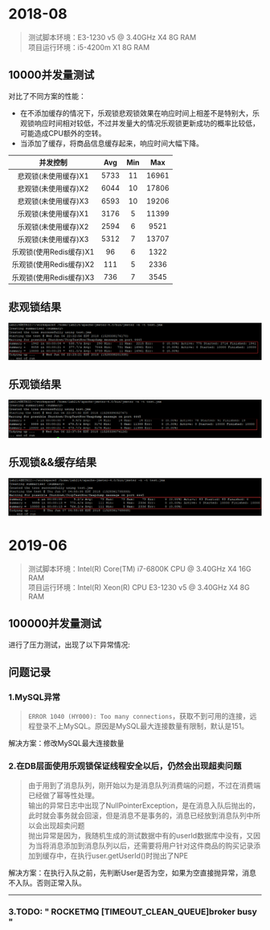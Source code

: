 # 2018-08
  > 测试脚本环境：E3-1230 v5 @ 3.40GHz X4  8G RAM  
  > 项目运行环境：i5-4200m X1 8G RAM

## 10000并发量测试
对比了不同方案的性能：
- 在不添加缓存的情况下，乐观锁悲观锁效果在响应时间上相差不是特别大，乐观锁响应时间相对较低，不过并发量大的情况乐观锁更新成功的概率比较低，可能造成CPU额外的空转。
- 当添加了缓存，将商品信息缓存起来，响应时间大幅下降。
  
  
|并发控制|Avg|Min|Max|
|:-----:|:-:|:-:|:-:|
|悲观锁(未使用缓存)X1|5733|11|16961
|悲观锁(未使用缓存)X2|6044|10|17806
|悲观锁(未使用缓存)X3|6593|10|19206
|乐观锁(未使用缓存)X1|3176|5|11399
|乐观锁(未使用缓存)X2|2594|6|9521
|乐观锁(未使用缓存)X3|5312|7|13707
|乐观锁(使用Redis缓存)X1|96|6|1322
|乐观锁(使用Redis缓存)X2|111|5|2336
|乐观锁(使用Redis缓存)X3|736|7|3545

## 悲观锁结果
![悲观锁](imgs/pessiX1.png)

## 乐观锁结果  
![乐观锁](imgs/optiX1.png)

## 乐观锁&&缓存结果  
![乐观锁&&缓存](imgs/optiCacheX2.png)
  
# 2019-06 
  > 测试脚本环境：Intel(R) Core(TM) i7-6800K CPU @ 3.40GHz X4  16G RAM  
  > 项目运行环境：Intel(R) Xeon(R) CPU E3-1230 v5 @ 3.40GHz X4 8G RAM
## 100000并发量测试 
进行了压力测试，出现了以下异常情况:

## 问题记录
### 1.MySQL异常
> `ERROR 1040 (HY000): Too many connections`，获取不到可用的连接，远程登录不上MySQL。原因是MySQL最大连接数量有限制，默认是151。

解决方案：修改MySQL最大连接数量

### 2.在DB层面使用乐观锁保证线程安全以后，仍然会出现超卖问题
> 由于用到了消息队列，刚开始以为是消息队列消费端的问题，不过在消费端已经做了幂等性处理。  
输出的异常日志中出现了NullPointerException，是在消息入队后抛出的，此时就会事务就会回滚，但是消息不是事务的，消息已经放到消息队列中所以会出现超卖问题  
抛出异常是因为，我随机生成的测试数据中有的userId数据库中没有，又因为当将消息添加到消息队列以后，还需要将用户针对这件商品的购买记录添加到缓存中，在执行user.getUserId()时抛出了NPE

解决方案：在执行入队之前，先判断User是否为空，如果为空直接抛异常，消息不入队。否则正常入队。

---
### 3.TODO: " ROCKETMQ [TIMEOUT_CLEAN_QUEUE]broker busy "